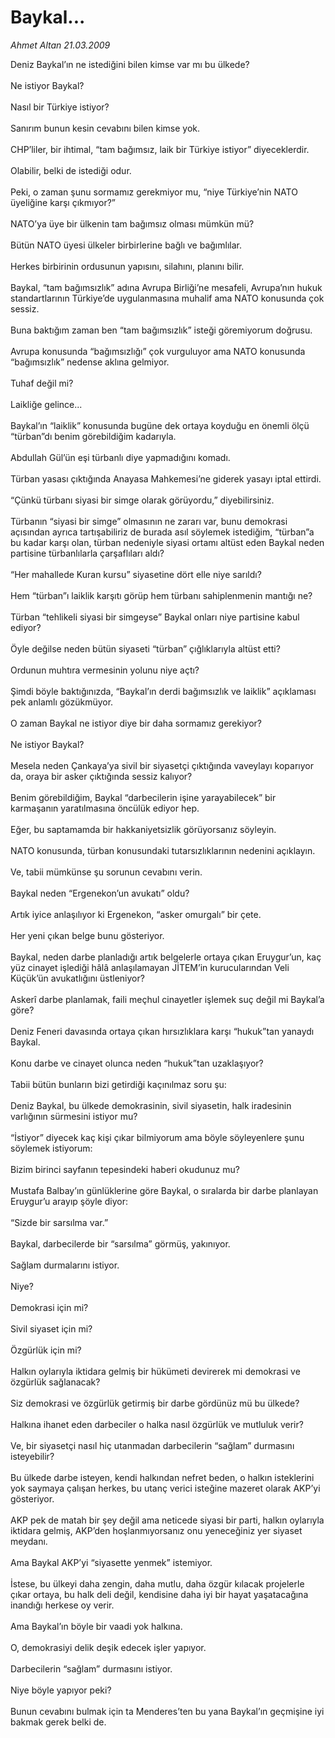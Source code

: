 # Baykal...

*Ahmet Altan 21.03.2009*

<div class="taraf_structure_2col_1zq">
<div class="margen_n">



 <p>Deniz Baykal’ın ne istediğini bilen kimse var mı bu ülkede? <br/><br/>Ne istiyor Baykal? <br/><br/>Nasıl bir Türkiye istiyor? <br/><br/>Sanırım bunun kesin cevabını bilen kimse yok. <br/><br/>CHP’liler, bir ihtimal, “tam bağımsız, laik bir Türkiye istiyor” diyeceklerdir. <br/><br/>Olabilir, belki de istediği odur. <br/><br/>Peki, o zaman şunu sormamız gerekmiyor mu, “niye Türkiye’nin NATO üyeliğine karşı çıkmıyor?” <br/><br/>NATO’ya üye bir ülkenin tam bağımsız olması mümkün mü? <br/><br/>Bütün NATO üyesi ülkeler birbirlerine bağlı ve bağımlılar. <br/><br/>Herkes birbirinin ordusunun yapısını, silahını, planını bilir. <br/><br/>Baykal, “tam bağımsızlık” adına Avrupa Birliği’ne mesafeli, Avrupa’nın hukuk standartlarının Türkiye’de uygulanmasına muhalif ama NATO konusunda çok sessiz. <br/><br/>Buna baktığım zaman ben “tam bağımsızlık” isteği göremiyorum doğrusu. <br/><br/>Avrupa konusunda “bağımsızlığı” çok vurguluyor ama NATO konusunda “bağımsızlık” nedense aklına gelmiyor. <br/><br/>Tuhaf değil mi? <br/><br/>Laikliğe gelince... <br/><br/>Baykal’ın “laiklik” konusunda bugüne dek ortaya koyduğu en önemli ölçü “türban”dı benim görebildiğim kadarıyla. <br/><br/>Abdullah Gül’ün eşi türbanlı diye yapmadığını komadı. <br/><br/>Türban yasası çıktığında Anayasa Mahkemesi’ne giderek yasayı iptal ettirdi. <br/><br/>“Çünkü türbanı siyasi bir simge olarak görüyordu,” diyebilirsiniz. <br/><br/>Türbanın “siyasi bir simge” olmasının ne zararı var, bunu demokrasi açısından ayrıca tartışabiliriz de burada asıl söylemek istediğim, “türban”a bu kadar karşı olan, türban nedeniyle siyasi ortamı altüst eden Baykal neden partisine türbanlılarla çarşaflıları aldı?<br/><br/>“Her mahallede Kuran kursu” siyasetine dört elle niye sarıldı? <br/><br/>Hem “türban”ı laiklik karşıtı görüp hem türbanı sahiplenmenin mantığı ne? <br/><br/>Türban “tehlikeli siyasi bir simgeyse” Baykal onları niye partisine kabul ediyor? <br/><br/>Öyle değilse neden bütün siyaseti “türban” çığlıklarıyla altüst etti? <br/><br/>Ordunun muhtıra vermesinin yolunu niye açtı? <br/><br/>Şimdi böyle baktığınızda, “Baykal’ın derdi bağımsızlık ve laiklik” açıklaması pek anlamlı gözükmüyor. <br/><br/>O zaman Baykal ne istiyor diye bir daha sormamız gerekiyor? <br/><br/>Ne istiyor Baykal? <br/><br/>Mesela neden Çankaya’ya sivil bir siyasetçi çıktığında vaveylayı koparıyor da, oraya bir asker çıktığında sessiz kalıyor? <br/><br/>Benim görebildiğim, Baykal “darbecilerin işine yarayabilecek” bir karmaşanın yaratılmasına öncülük ediyor hep. <br/><br/>Eğer, bu saptamamda bir hakkaniyetsizlik görüyorsanız söyleyin. <br/><br/>NATO konusunda, türban konusundaki tutarsızlıklarının nedenini açıklayın. <br/><br/>Ve, tabii mümkünse şu sorunun cevabını verin. <br/><br/>Baykal neden “Ergenekon’un avukatı” oldu? <br/><br/>Artık iyice anlaşılıyor ki Ergenekon, “asker omurgalı” bir çete. <br/><br/>Her yeni çıkan belge bunu gösteriyor. <br/><br/>Baykal, neden darbe planladığı artık belgelerle ortaya çıkan Eruygur’un, kaç yüz cinayet işlediği hâlâ anlaşılamayan JİTEM’in kurucularından Veli Küçük’ün avukatlığını üstleniyor? <br/><br/>Askerî darbe planlamak, faili meçhul cinayetler işlemek suç değil mi Baykal’a göre? <br/><br/>Deniz Feneri davasında ortaya çıkan hırsızlıklara karşı “hukuk”tan yanaydı Baykal. <br/><br/>Konu darbe ve cinayet olunca neden “hukuk”tan uzaklaşıyor? <br/><br/>Tabii bütün bunların bizi getirdiği kaçınılmaz soru şu: <br/><br/>Deniz Baykal, bu ülkede demokrasinin, sivil siyasetin, halk iradesinin varlığının sürmesini istiyor mu? <br/><br/>“İstiyor” diyecek kaç kişi çıkar bilmiyorum ama böyle söyleyenlere şunu söylemek istiyorum: <br/><br/>Bizim birinci sayfanın tepesindeki haberi okudunuz mu? <br/><br/>Mustafa Balbay’ın günlüklerine göre Baykal, o sıralarda bir darbe planlayan Eruygur’u arayıp şöyle diyor: <br/><br/>“Sizde bir sarsılma var.” <br/><br/>Baykal, darbecilerde bir “sarsılma” görmüş, yakınıyor. <br/><br/>Sağlam durmalarını istiyor. <br/><br/>Niye? <br/><br/>Demokrasi için mi? <br/><br/>Sivil siyaset için mi? <br/><br/>Özgürlük için mi? <br/><br/>Halkın oylarıyla iktidara gelmiş bir hükümeti devirerek mi demokrasi ve özgürlük sağlanacak? <br/><br/>Siz demokrasi ve özgürlük getirmiş bir darbe gördünüz mü bu ülkede? <br/><br/>Halkına ihanet eden darbeciler o halka nasıl özgürlük ve mutluluk verir? <br/><br/>Ve, bir siyasetçi nasıl hiç utanmadan darbecilerin “sağlam” durmasını isteyebilir? <br/><br/>Bu ülkede darbe isteyen, kendi halkından nefret beden, o halkın isteklerini yok saymaya çalışan herkes, bu utanç verici isteğine mazeret olarak AKP’yi gösteriyor. <br/><br/>AKP pek de matah bir şey değil ama neticede siyasi bir parti, halkın oylarıyla iktidara gelmiş, AKP’den hoşlanmıyorsanız onu yeneceğiniz yer siyaset meydanı. <br/><br/>Ama Baykal AKP’yi “siyasette yenmek” istemiyor. <br/><br/>İstese, bu ülkeyi daha zengin, daha mutlu, daha özgür kılacak projelerle çıkar ortaya, bu halk deli değil, kendisine daha iyi bir hayat yaşatacağına inandığı herkese oy verir. <br/><br/>Ama Baykal’ın böyle bir vaadi yok halkına. <br/><br/>O, demokrasiyi delik deşik edecek işler yapıyor. <br/><br/>Darbecilerin “sağlam” durmasını istiyor. <br/><br/>Niye böyle yapıyor peki? <br/><br/>Bunun cevabını bulmak için ta Menderes’ten bu yana Baykal’ın geçmişine iyi bakmak gerek belki de.</p>
<br/>
<br/>
<br/>



<br/>


<div id="taraf_not">
</div>

</div>


</div>
